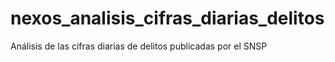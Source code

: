 # nexos_analisis_cifras_diarias_delitos
Análisis de las cifras diarias de delitos publicadas por el SNSP
